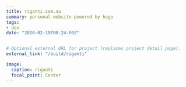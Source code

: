 ```yaml
---
title: riganti.com.au
summary: personal website powered by hugo
tags:
- dev
date: "2020-02-19T00:24:00Z"


# Optional external URL for project (replaces project detail page).
external_link: "/build/riganti"

image:
  caption: riganti
  focal_point: Center
---
```






